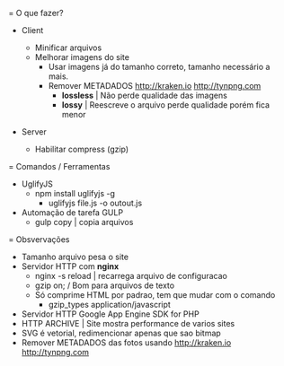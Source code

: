 = O que fazer?

  - Client
    - Minificar arquivos
    - Melhorar imagens do site
      - Usar imagens já do tamanho correto, tamanho necessário a mais.
      - Remover METADADOS http://kraken.io http://tynpng.com
        - **lossless** | Não perde qualidade das imagens
        - **lossy** | Reescreve o arquivo perde qualidade porém fica menor


  - Server
    - Habilitar compress (gzip)



= Comandos / Ferramentas
  - UglifyJS
    - npm install uglifyjs -g
      - uglifyjs file.js -o outout.js
  - Automação de tarefa GULP
    - gulp copy | copia arquivos




= Obsvervações

  - Tamanho arquivo pesa o site
  - Servidor HTTP com **nginx**
    - nginx -s reload | recarrega arquivo de configuracao
    - gzip on; / Bom para arquivos de texto
    - Só comprime HTML por padrao, tem que mudar com o comando
      - gzip_types application/javascript
  - Servidor HTTP Google App Engine SDK for PHP
  - HTTP ARCHIVE | Site mostra performance de varios sites
  - SVG é vetorial, redimencionar apenas que sao bitmap
  - Remover METADADOS das fotos usando http://kraken.io http://tynpng.com
